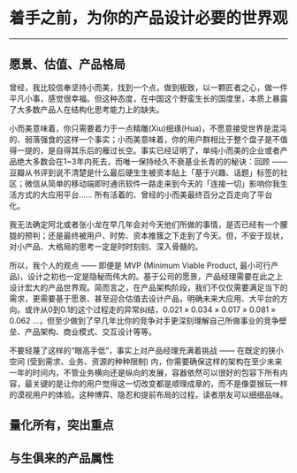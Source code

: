 # 着手之前，为你的产品设计必要的世界观

---

## 愿景、估值、产品格局

曾经，我比较信奉坚持小而美，找到一个点，做到极致，以一颗匠者之心，做一件平凡小事，感觉很幸福。但这种态度，在中国这个野蛮生长的国度里，本质上暴露了大多数产品人在结构化思考能力上的缺失。

小而美意味着，你只需要着力于一点精雕(Xiu)细琢(Hua)，不愿意接受世界是混沌的、弱落强食的这样一个事实；小而美意味着，你的用户群相比于整个盘子是不值得一提的，是自得其乐后的雁过长空。事实已经证明了，单纯小而美的企业或者产品绝大多数会在1~3年内死去，而唯一保持经久不衰基业长青的的秘诀：回顾 —— 豆瓣从书评到说不清楚是什么最后硬生生被资本贴上「基于兴趣、话题」标签的社区；微信从简单的移动端即时通讯软件一路走来到今天的「连接一切」影响你我生活方式的大应用平台…… 所有活着的、曾经的小而美最终百分之百走向了平台化。

我无法确定阿北或者张小龙在早几年会对今天他们所做的事情，是否已经有一个朦胧的预判；还是最终被用户、时势、资本推簇之下走到了今天。但，不安于现状，对小产品、大格局的思考一定是时时刻刻、深入骨髓的。

所以，我个人的观点 —— 即便是 MVP (Minimum Viable Product, 最小可行产品)，设计之初也一定是隐秘而伟大的。基于公司的愿景，产品经理需要在此之上设计宏大的产品世界观。简而言之，在产品架构阶段，我们不仅仅需要满足当下的需求，更需要基于愿景、甚至迎合估值去设计产品，明确未来大应用、大平台的方向。或许从0到0.1的这个过程走的异常纠结，0.021 » 0.034 » 0.017 » 0.081 » 0.062 …，但至少做到了早几年比你的竞争对手更深刻理解自己所做事业的竞争壁垒、产品架构、商业模式、交互设计等等。

不要轻蔑了这样的“眼高手低”，事实上对产品经理充满着挑战 —— 在既定的狭小空间 (受到需求、业务、资源的种种限制) 内，你需要确保这样的架构在至少未来一年的时间内，不管业务横向还是纵向的发展，容器依然可以很好的包容下所有内容，最关键的是让你的用户觉得这一切改变都是顺理成章的，而不是像耍猴玩一样的漠视用户的体验。这种博弈、隐忍和提前布局的过程，读者朋友可以细细品味。


## 量化所有，突出重点


## 与生俱来的产品属性
